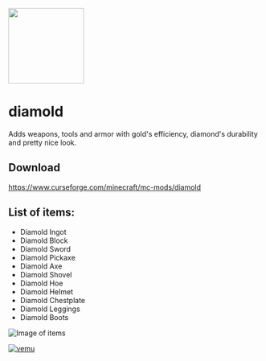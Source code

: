 <a href="https://www.curseforge.com/minecraft/mc-mods/fabric-api"><img src="https://i.imgur.com/Ol1Tcf8.png" width="150"></a>

# diamold

Adds weapons, tools and armor with gold's efficiency, diamond's durability and pretty nice look.

## Download

https://www.curseforge.com/minecraft/mc-mods/diamold

## List of items:

* Diamold Ingot
* Diamold Block
* Diamold Sword
* Diamold Pickaxe
* Diamold Axe
* Diamold Shovel
* Diamold Hoe
* Diamold Helmet
* Diamold Chestplate
* Diamold Leggings
* Diamold Boots

![Image of items](https://raw.githubusercontent.com/xVemu/diamold/master/2020-10-24_17.02.27.png)

[![vemu](https://www.bisecthosting.com/partners/custom-banners/2dd3ad6c-1c26-4b6d-8915-de9e487edfb8.webp)](https://bisecthosting.com/vemu)
